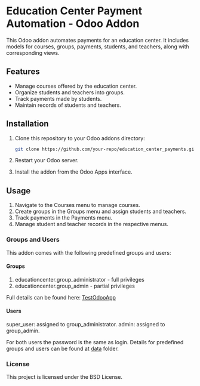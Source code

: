 # Education Center Payment Automation - Odoo Addon

This Odoo addon automates payments for an education center. It includes models for courses, groups, payments, students, and teachers, along with corresponding views.

## Features

- Manage courses offered by the education center.
- Organize students and teachers into groups.
- Track payments made by students.
- Maintain records of students and teachers.

## Installation

1. Clone this repository to your Odoo addons directory:

   ```bash
   git clone https://github.com/your-repo/education_center_payments.git
   ```

2. Restart your Odoo server.

3. Install the addon from the Odoo Apps interface.

## Usage
1. Navigate to the Courses menu to manage courses.
2. Create groups in the Groups menu and assign students and teachers.
3. Track payments in the Payments menu.
4. Manage student and teacher records in the respective menus.

### Groups and Users
This addon comes with the following predefined groups and users:

#### Groups
1. educationcenter.group_administrator - full privileges
2. educationcenter.group_admin - partial privileges

Full details can be found here:
[TestOdooApp](https://ruzimurodovnodirjon.notion.site/Odoo-test-topshiriq-020d6e952ce048bebd7cb8ac307a27db)


#### Users
super_user: assigned to group_administrator.
admin: assigned to group_admin.

For both users the password is the same as login.
Details for predefined groups and users can be found at [data](src/educationcenter/data) folder.

### License
This project is licensed under the BSD License.
